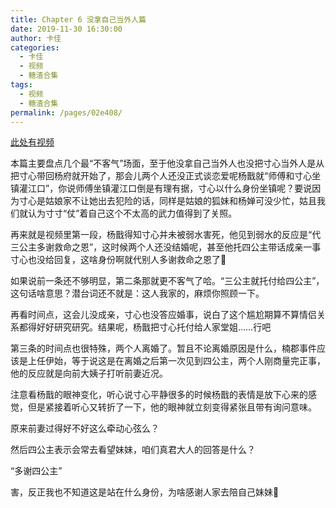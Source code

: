 ```yaml
---
title: Chapter 6 没拿自己当外人篇
date: 2019-11-30 16:30:00
author: 卡佳
categories: 
  - 卡佳
  - 视频
  - 糖渣合集
tags: 
  - 视频
  - 糖渣合集
permalink: /pages/02e408/
---
```


[此处有视频](/vid/kajia/chap_6.mp4)<!-- more -->

本篇主要盘点几个最“不客气”场面，至于他没拿自己当外人也没把寸心当外人是从把寸心带回杨府就开始了，那会儿两个人还没正式谈恋爱呢杨戬就“师傅和寸心坐镇灌江口”，你说师傅坐镇灌江口倒是有理有据，寸心以什么身份坐镇呢？要说因为寸心是姑娘家不让她出去犯险的话，同样是姑娘的狐妹和杨婵可没少忙，姑且我们就认为寸寸“仗”着自己这个不太高的武力值得到了关照。

再来就是视频里第一段，杨戬得知寸心并未被弱水害死，他见到弱水的反应是“代三公主多谢救命之恩”，这时候两个人还没结婚呢，甚至他托四公主带话成亲一事寸心也没给回复，这啥身份啊就代别人多谢救命之恩了🌚

如果说前一条还不够明显，第二条那就更不客气了哈。“三公主就托付给四公主”，这句话啥意思？潜台词还不就是：这人我家的，麻烦你照顾一下。

再看时间点，这会儿没成亲，寸心也没答应婚事，说白了这个尴尬期算不算情侣关系都得好好研究研究。结果呢，杨戬把寸心托付给人家堂姐……行吧

第三条的时间点也很特殊，两个人离婚了。暂且不论离婚原因是什么，楠郡事件应该是上任伊始，等于说这是在离婚之后第一次见到四公主，两个人刚商量完正事，他的反应就是向前大姨子打听前妻近况。

注意看杨戬的眼神变化，听心说寸心平静很多的时候杨戬的表情是放下心来的感觉，但是紧接着听心又转折了一下，他的眼神就立刻变得紧张且带有询问意味。

原来前妻过得好不好这么牵动心弦么？

然后四公主表示会常去看望妹妹，咱们真君大人的回答是什么？

“多谢四公主”

害，反正我也不知道这是站在什么身份，为啥感谢人家去陪自己妹妹🤫
